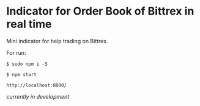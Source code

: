 # Indicator for Order Book of Bittrex in real time

Mini indicator for help trading on Bittrex.


For run:

`$ sudo npm i -S` 

`$ npm start` 


`http://localhost:8000/`

_currently in development_